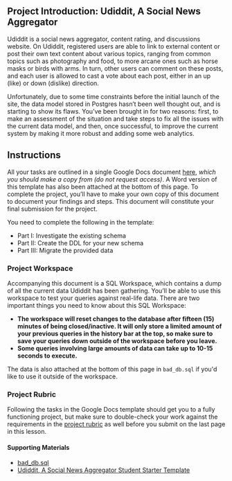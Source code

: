 ## Project Introduction: Udiddit, A Social News Aggregator

Udiddit is a social news aggregator, content rating, and discussions 
website. On Udiddit, registered users are able to link to external 
content or post their own text content about various topics, ranging 
from common topics such as photography and food, to more arcane ones 
such as horse masks or birds with arms. In turn, other users can comment
 on these posts, and each user is allowed to cast a vote about each 
post, either in an up (like) or down (dislike) direction.

Unfortunately, due to some time constraints before the initial launch
 of the site, the data model stored in Postgres hasn’t been well thought
 out, and is starting to show its flaws. You’ve been brought in for two 
reasons: first, to make an assessment of the situation and take steps to
 fix all the issues with the current data model, and then, once 
successful, to improve the current system by making it more robust and 
adding some web analytics.

## Instructions

All your tasks are outlined in a single Google Docs document [here](https://docs.google.com/document/d/1eQ3jsuU55Vyu6iuKpIqqR0_cC8spVNwM-wyqwtLcGgQ/copy), *which you should make a copy from (do not request access)*.
 A Word version of this template has also been attached at the bottom of
 this page. To complete the project, you’ll have to make your own copy 
of this document to document your findings and steps. This document will
 constitute your final submission for the project.

You need to complete the following in the template:

- Part I: Investigate the existing schema
- Part II: Create the DDL for your new schema
- Part III: Migrate the provided data

### Project Workspace

Accompanying this document is a SQL Workspace, which contains a dump 
of all the current data Udiddit has been gathering. You’ll be able to 
use this workspace to test your queries against real-life data. There 
are two important things you need to know about this SQL Workspace:

- **The workspace will reset changes to the database after 
  fifteen (15) minutes of being closed/inactive. It will only store a 
  limited amount of your previous queries in the history bar at the top, 
  so make sure to save your queries down outside of the workspace before 
  you leave.**
- **Some queries involving large amounts of data can take up to 10-15 seconds to execute.**

The data is also attached at the bottom of this page in `bad_db.sql` if you'd like to use it outside of the workspace.

### Project Rubric

Following the tasks in the Google Docs template should get you to a 
fully functioning project, but make sure to double-check your work 
against the requirements in the [project rubric](https://review.udacity.com/#!/rubrics/2802/view) as well before you submit on the last page in this lesson.

#### Supporting Materials

- [bad_db.sql](https://video.udacity-data.com/topher/2020/February/5e548a9f_bad-db/bad-db.sql)
- [Udiddit, A Social News Aggregator Student Starter Template](https://video.udacity-data.com/topher/2020/May/5ec46305_udiddit-a-social-news-aggregator-student-starter-template/udiddit-a-social-news-aggregator-student-starter-template.docx)
